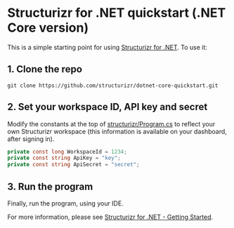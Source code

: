# Structurizr for .NET quickstart (.NET Core version)

This is a simple starting point for using [Structurizr for .NET](https://github.com/structurizr/dotnet). To use it:

## 1. Clone the repo

```
git clone https://github.com/structurizr/dotnet-core-quickstart.git
```

## 2. Set your workspace ID, API key and secret

Modify the constants at the top of [structurizr/Program.cs](https://github.com/structurizr/dotnet-core-quickstart/blob/master/structurizr/Program.cs) to reflect your own Structurizr workspace (this information is available on your dashboard, after signing in).

```c#
private const long WorkspaceId = 1234;
private const string ApiKey = "key";
private const string ApiSecret = "secret";
```

## 3. Run the program

Finally, run the program, using your IDE.

For more information, please see [Structurizr for .NET - Getting Started](https://github.com/structurizr/dotnet/blob/master/docs/getting-started.md).